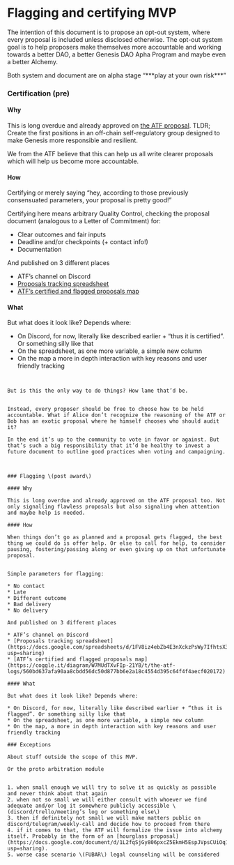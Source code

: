 # Flagging and certifying MVP

The intention of this document is to propose an opt-out system, where every proposal is included unless disclosed otherwise. The opt-out system goal is to help proposers make themselves more accountable and working towards a better DAO, a better Genesis DAO Apha Program and maybe even a better Alchemy.

Both system and document are on alpha stage “\*\*\*play at your own risk\*\*\*”

### Certification \(pre\)

#### Why

This is long overdue and already approved on [the ATF proposal](https://alchemy.daostack.io/dao/0xa3f5411cfc9eee0dd108bf0d07433b6dd99037f1/proposal/0x9ceee8f327726e8b3ea7de47d4fff468008f539b630427c642124b539073a0e8). TLDR; Create the first positions in an off-chain self-regulatory group designed to make Genesis more responsible and resilient.  


We from the ATF believe that this can help us all write clearer proposals which will help us become more accountable.

#### How

Certifying or merely saying “hey, according to those previously consensuated parameters, your proposal is pretty good!”  


Certifying here means arbitrary Quality Control, checking the proposal document \(analogous to a Letter of Commitment\) for:

* Clear outcomes and fair inputs  
* Deadline and/or checkpoints \(+ contact info!\)
* Documentation

And published on 3 different places

* ATF’s channel on Discord
* [Proposals tracking spreadsheet](https://docs.google.com/spreadsheets/d/1FV8iz4ebZb4E3nXckzPsWy7IfhtsX3filkbX_gbPLNs/edit?usp=sharing)
* [ATF’s certified and flagged proposals map](https://coggle.it/diagram/W7MUdTXvFIp-21YB/t/the-atf-logs/560bd637afa90aa8cbdd56dc50d877bb6e2a18c4554d395c64f4f4aecf020172)

#### What

But what does it look like? Depends where:

* On Discord, for now, literally like described earlier + “thus it is certified”. Or something silly like that
* On the spreadsheet, as one more variable, a simple new column
* On the map a more in depth interaction with key reasons and user friendly tracking

~~~~~~~~~~~~~~ ~~~~~~~~~~~~~~ ~~~~~~~~~~~~~~  


But is this the only way to do things? How lame that’d be.  


Instead, every proposer should be free to choose how to be held accountable. What if Alice don’t recognize the reasoning of the ATF or Bob has an exotic proposal where he himself chooses who should audit it?

In the end it’s up to the community to vote in favor or against. But that’s such a big responsibility that it’d be healthy to invest a future document to outline good practices when voting and campaigning.  
  


### Flagging \(post award\)

#### Why

This is long overdue and already approved on the ATF proposal too. Not only signalling flawless proposals but also signaling when attention and maybe help is needed.

#### How

When things don’t go as planned and a proposal gets flagged, the best thing we could do is offer help. Or else to call for help, to consider pausing, fostering/passing along or even giving up on that unfortunate proposal.  


Simple parameters for flagging:

* No contact
* Late
* Different outcome
* Bad delivery
* No delivery

And published on 3 different places

* ATF’s channel on Discord
* [Proposals tracking spreadsheet](https://docs.google.com/spreadsheets/d/1FV8iz4ebZb4E3nXckzPsWy7IfhtsX3filkbX_gbPLNs/edit?usp=sharing)
* [ATF’s certified and flagged proposals map](https://coggle.it/diagram/W7MUdTXvFIp-21YB/t/the-atf-logs/560bd637afa90aa8cbdd56dc50d877bb6e2a18c4554d395c64f4f4aecf020172)

#### What

But what does it look like? Depends where:

* On Discord, for now, literally like described earlier + “thus it is flagged”. Or something silly like that
* On the spreadsheet, as one more variable, a simple new column
* On the map, a more in depth interaction with key reasons and user friendly tracking

### Exceptions

About stuff outside the scope of this MVP.

Or the proto arbitration module  


1. when small enough we will try to solve it as quickly as possible and never think about that again
2. when not so small we will either consult with whoever we find adequate and/or log it somewhere publicly accessible \(discord/trello/meeting’s log or something else\)
3. then if definitely not small we will make matters public on discord/telegram/weekly-call and decide how to proceed from there
4. if it comes to that, the ATF will formalize the issue into alchemy itself. Probably in the form of an [hourglass proposal](https://docs.google.com/document/d/1L2fqSjGy806pxcZ5EkmH5EspJVpsCUiOq1Od27Qea8g/edit?usp=sharing).
5. worse case scenario \(FUBAR\) legal counseling will be considered  

  


